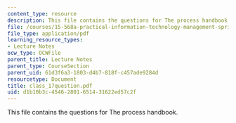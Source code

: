```yaml
---
content_type: resource
description: This file contains the questions for The process handbook.
file: /courses/15-568a-practical-information-technology-management-spring-2005/d1b10b3c45462801651431622ed57c2f_class_17question.pdf
file_type: application/pdf
learning_resource_types:
- Lecture Notes
ocw_type: OCWFile
parent_title: Lecture Notes
parent_type: CourseSection
parent_uid: 61d3f6a3-1803-d4b7-818f-c457ade9284d
resourcetype: Document
title: class_17question.pdf
uid: d1b10b3c-4546-2801-6514-31622ed57c2f
---
```

This file contains the questions for The process handbook.

